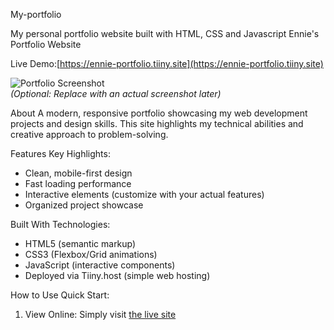 My-portfolio

My personal portfolio website built with HTML, CSS and Javascript
Ennie's Portfolio Website

Live Demo:[https://ennie-portfolio.tiiny.site](https://ennie-portfolio.tiiny.site)  

![Portfolio Screenshot](https://via.placeholder.com/800x400?text=Portfolio+Preview)  
*(Optional: Replace with an actual screenshot later)*

About
A modern, responsive portfolio showcasing my web development projects and design skills. This site highlights my technical abilities and creative approach to problem-solving.

Features
Key Highlights:
- Clean, mobile-first design
- Fast loading performance
- Interactive elements (customize with your actual features)
- Organized project showcase

Built With
Technologies:
- HTML5 (semantic markup)
- CSS3 (Flexbox/Grid animations)
- JavaScript (interactive components)
- Deployed via Tiiny.host (simple web hosting)

How to Use
Quick Start:
1. View Online: Simply visit [the live site](https://ennie-portfolio.tiiny.site)
